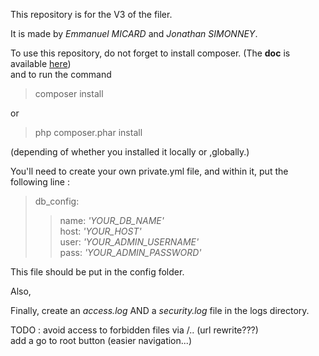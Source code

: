 This repository is for the V3 of the filer. 

It is made by _Emmanuel MICARD_ and _Jonathan SIMONNEY_.

To use this repository, do not forget to install composer. (The **doc** is available [here](https://getcomposer.org/))  
and to run the command
>composer install  

or 
>php composer.phar install

(depending of whether you installed it locally or ,globally.)

You'll need to create your own private.yml file, and within it,
 put the following line :   
 >
 >db_config:
 >> name: _'YOUR_DB_NAME'_  
 >> host: _'YOUR_HOST'_  
 >> user: _'YOUR_ADMIN_USERNAME'_  
 >> pass:  _'YOUR_ADMIN_PASSWORD'_
 >
 >

This file should be put in the config folder. 

Also, 

Finally, create an _access.log_ AND a _security.log_ file in the logs directory.

TODO : 
avoid access to forbidden files via /.. (url rewrite???)\
add a go to root button (easier navigation...)